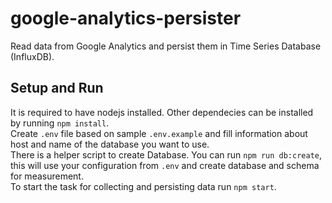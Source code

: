 # google-analytics-persister

Read data from Google Analytics and persist them in Time Series Database (InfluxDB).

## Setup and Run

It is required to have nodejs installed. Other dependecies can be installed by running `npm install`.  
Create `.env` file based on sample `.env.example` and fill information about host and name of the database you want to use.  
There is a helper script to create Database. You can run `npm run db:create`, this will use your configuration from `.env` and create database and schema for measurement.   
To start the task for collecting and persisting data run `npm start`.
